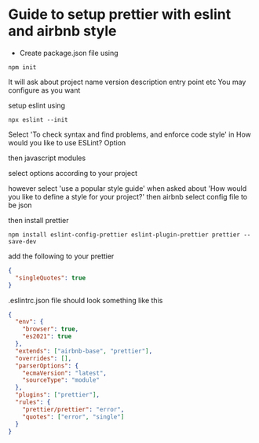 # Guide to setup prettier with eslint and airbnb style

- Create package.json file using

```
npm init
```

It will ask about
project name
version
description
entry point
etc
You may configure as you want

setup eslint using

```
npx eslint --init
```

Select 'To check syntax and find problems, and enforce code style' in How would you like to use ESLint? Option

then javascript modules

select options according to your project

however select 'use a popular style guide' when asked about 'How would you like to define a style for your project?'
then airbnb
select config file to be json

then install prettier

```
npm install eslint-config-prettier eslint-plugin-prettier prettier --save-dev
```

add the following to your prettier

```json
{
  "singleQuotes": true
}
```

.eslintrc.json file should look something like this

```json
{
  "env": {
    "browser": true,
    "es2021": true
  },
  "extends": ["airbnb-base", "prettier"],
  "overrides": [],
  "parserOptions": {
    "ecmaVersion": "latest",
    "sourceType": "module"
  },
  "plugins": ["prettier"],
  "rules": {
    "prettier/prettier": "error",
    "quotes": ["error", "single"]
  }
}
```

